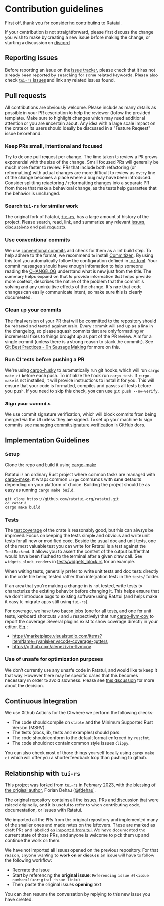 # Contribution guidelines

First off, thank you for considering contributing to Ratatui.

If your contribution is not straightforward, please first discuss the change you wish to make by
creating a new issue before making the change, or starting a discussion on
[discord](https://discord.gg/pMCEU9hNEj).

## Reporting issues

Before reporting an issue on the [issue tracker](https://github.com/ratatui-org/ratatui/issues),
please check that it has not already been reported by searching for some related keywords. Please
also check [`tui-rs` issues](https://github.com/fdehau/tui-rs/issues/) and link any related issues
found.

## Pull requests

All contributions are obviously welcome. Please include as many details as possible in your PR
description to help the reviewer (follow the provided template). Make sure to highlight changes
which may need additional attention or you are uncertain about. Any idea with a large scale impact
on the crate or its users should ideally be discussed in a "Feature Request" issue beforehand.

### Keep PRs small, intentional and focused

Try to do one pull request per change. The time taken to review a PR grows exponential with the size
of the change. Small focused PRs will generally be much more faster to review. PRs that include both
refactoring (or reformatting) with actual changes are more difficult to review as every line of the
change becomes a place where a bug may have been introduced. Consider splitting refactoring /
reformatting changes into a separate PR from those that make a behavioral change, as the tests help
guarantee that the behavior is unchanged.

### Search `tui-rs` for similar work

The original fork of Ratatui, [`tui-rs`](https://github.com/fdehau/tui-rs/), has a large amount of
history of the project. Please search, read, link, and summarize any relevant
[issues](https://github.com/fdehau/tui-rs/issues/),
[discussions](https://github.com/fdehau/tui-rs/discussions/) and [pull
requests](https://github.com/fdehau/tui-rs/pulls).

### Use conventional commits

We use [conventional commits](https://www.conventionalcommits.org/en/v1.0.0/) and check for them as
a lint build step. To help adhere to the format, we recommend to install
[Commitizen](https://commitizen-tools.github.io/commitizen/). By using this tool you automatically
follow the configuration defined in [.cz.toml](.cz.toml). Your commit messages should have enough
information to help someone reading the [CHANGELOG](./CHANGELOG.md) understand what is new just from
the title. The summary helps expand on that to provide information that helps provide more context,
describes the nature of the problem that the commit is solving and any unintuitive effects of the
change. It's rare that code changes can easily communicate intent, so make sure this is clearly
documented.

### Clean up your commits

The final version of your PR that will be committed to the repository should be rebased and tested
against main. Every commit will end up as a line in the changelog, so please squash commits that are
only formatting or incremental fixes to things brought up as part of the PR review. Aim for a single
commit (unless there is a strong reason to stack the commits). See [Git Best Practices - On Sausage
Making](https://sethrobertson.github.io/GitBestPractices/#sausage) for more on this.

### Run CI tests before pushing a PR

We're using [cargo-husky](https://github.com/rhysd/cargo-husky) to automatically run git hooks,
which will run `cargo make ci` before each push. To initialize the hook  run `cargo test`. If
`cargo-make` is not installed, it will provide instructions to install it for you. This will ensure
that your code is formatted, compiles and passes all tests before you push. If you need to skip this
check, you can use `git push --no-verify`.

### Sign your commits

We use commit signature verification, which will block commits from being merged via the UI unless
they are signed. To set up your machine to sign commits, see [managing commit signature
verification](https://docs.github.com/en/authentication/managing-commit-signature-verification/about-commit-signature-verification)
in GitHub docs.

## Implementation Guidelines

### Setup

Clone the repo and build it using [cargo-make](https://sagiegurari.github.io/cargo-make/)

Ratatui is an ordinary Rust project where common tasks are managed with
[cargo-make](https://github.com/sagiegurari/cargo-make/). It wraps common `cargo` commands with sane
defaults depending on your platform of choice. Building the project should be as easy as running
`cargo make build`.

```shell
git clone https://github.com/ratatui-org/ratatui.git
cd ratatui
cargo make build
```

### Tests

The [test coverage](https://app.codecov.io/gh/ratatui-org/ratatui) of the crate is reasonably
good, but this can always be improved. Focus on keeping the tests simple and obvious and write unit
tests for all new or modified code. Beside the usual doc and unit tests, one of the most valuable
test you can write for Ratatui is a test against the `TestBackend`. It allows you to assert the
content of the output buffer that would have been flushed to the terminal after a given draw call.
See `widgets_block_renders` in [tests/widgets_block.rs](./tests/widget_block.rs) for an example.

When writing tests, generally prefer to write unit tests and doc tests directly in the code file
being tested rather than integration tests in the `tests/` folder.

If an area that you're making a change in is not tested, write tests to characterize the existing
behavior before changing it. This helps ensure that we don't introduce bugs to existing software
using Ratatui (and helps make it easy to migrate apps still using `tui-rs`).

For coverage, we have two [bacon](https://dystroy.org/bacon/) jobs (one for all tests, and one for
unit tests, keyboard shortcuts `v` and `u` respectively) that run
[cargo-llvm-cov](https://github.com/taiki-e/cargo-llvm-cov) to report the coverage. Several plugins
exist to show coverage directly in your editor. E.g.:

- <https://marketplace.visualstudio.com/items?itemName=ryanluker.vscode-coverage-gutters>
- <https://github.com/alepez/vim-llvmcov>

### Use of unsafe for optimization purposes

We don't currently use any unsafe code in Ratatui, and would like to keep it that way. However there
may be specific cases that this becomes necessary in order to avoid slowness. Please see [this
discussion](https://github.com/ratatui-org/ratatui/discussions/66) for more about the decision.

## Continuous Integration

We use Github Actions for the CI where we perform the following checks:

- The code should compile on `stable` and the Minimum Supported Rust Version (MSRV).
- The tests (docs, lib, tests and examples) should pass.
- The code should conform to the default format enforced by `rustfmt`.
- The code should not contain common style issues `clippy`.

You can also check most of those things yourself locally using `cargo make ci` which will offer you
a shorter feedback loop than pushing to github.

## Relationship with `tui-rs`

This project was forked from [`tui-rs`](https://github.com/fdehau/tui-rs/) in February 2023, with the
[blessing of the original author](https://github.com/fdehau/tui-rs/issues/654), Florian Dehau
([@fdehau](https://github.com/fdehau)).

The original repository contains all the issues, PRs and discussion that were raised originally, and
it is useful to refer to when contributing code, documentation, or issues with Ratatui.

We imported all the PRs from the original repository and implemented many of the smaller ones and
made notes on the leftovers. These are marked as draft PRs and labelled as [imported from
tui](https://github.com/ratatui-org/ratatui/pulls?q=is%3Apr+is%3Aopen+label%3A%22imported+from+tui%22).
We have documented the current state of those PRs, and anyone is welcome to pick them up and
continue the work on them.

We have not imported all issues opened on the previous repository. For that reason, anyone wanting
to **work on or discuss** an issue will have to follow the following workflow:

- Recreate the issue
- Start by referencing the **original issue**: ```Referencing issue #[<issue number>](<original
  issue link>)```
- Then, paste the original issues **opening** text

You can then resume the conversation by replying to this new issue you have created.

